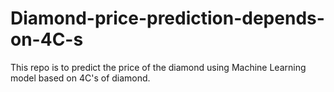 # Diamond-price-prediction-depends-on-4C-s
This repo is to predict the price of the diamond using Machine Learning model based on 4C's of diamond.

